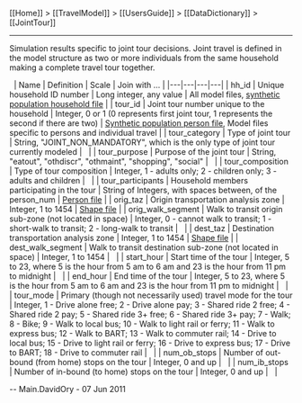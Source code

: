 [[Home]] > [[TravelModel]] > [[UsersGuide]] > [[DataDictionary]] > [[JointTour]]

---

Simulation results specific to joint tour decisions. Joint travel is defined in the model structure as two or more individuals from the same household making a complete travel tour together.

 
| Name | Definition | Scale | Join with &hellip; |
|---|---|---|---|
| hh_id | Unique household ID number | Long integer, any value | All model files, [synthetic population household file](PopSynHousehold) |
| tour_id | Joint tour number unique to the household | Integer, 0 or 1 (0 represents first joint tour, 1 represents the second if there are two) | [Synthetic population person file](PopSynPerson), Model files specific to persons and individual travel |
| tour_category | Type of joint tour | String, "JOINT_NON_MANDATORY", which is the only type of joint tour currently modeled |   |
| tour_purpose | Purpose of the joint tour | String, "eatout", "othdiscr", "othmaint", "shopping", "social" |   |
| tour_composition | Type of tour composition | Integer, 1 - adults only; 2 - children only; 3 - adults and children |   |
| tour_participants | Household members participating in the tour | String of Integers, with spaces between, of the person_num | [Person file](Person) |
| orig_taz | Origin transportation analysis zone | Integer, 1 to 1454 | [Shape file](http://opendata.mtc.ca.gov/datasets/travel-analysis-zones) |
| orig_walk_segment | Walk to transit origin sub-zone (not located in space) | Integer, 0 - cannot walk to transit; 1 - short-walk to transit; 2 - long-walk to transit |   |
| dest_taz | Destination transportation analysis zone | Integer, 1 to 1454 | [Shape file](http://opendata.mtc.ca.gov/datasets/travel-analysis-zones) |
| dest_walk_segment | Walk to transit destination sub-zone (not located in space) | Integer, 1 to 1454 |   |
| start_hour | Start time of the tour | Integer, 5 to 23, where 5 is the hour from 5 am to 6 am and 23 is the hour from 11 pm to midnight |   |
| end_hour | End time of the tour | Integer, 5 to 23, where 5 is the hour from 5 am to 6 am and 23 is the hour from 11 pm to midnight |   |
| tour_mode | Primary (though not necessarily used) travel mode for the tour | Integer, 1 - Drive alone free; 2 - Drive alone pay; 3 - Shared ride 2 free; 4 - Shared ride 2 pay; 5 - Shared ride 3+ free; 6 - Shared ride 3+ pay; 7 - Walk; 8 - Bike; 9 - Walk to local bus; 10 - Walk to light rail or ferry; 11 - Walk to express bus; 12 - Walk to BART; 13 - Walk to commuter rail; 14 - Drive to local bus; 15 - Drive to light rail or ferry; 16 - Drive to express bus; 17 - Drive to BART; 18 - Drive to commuter rail |   |
| num_ob_stops | Number of out-bound (from home) stops on the tour | Integer, 0 and up |   |
| num_ib_stops | Number of in-bound (to home) stops on the tour | Integer, 0 and up |   |
 

-- Main.DavidOry - 07 Jun 2011